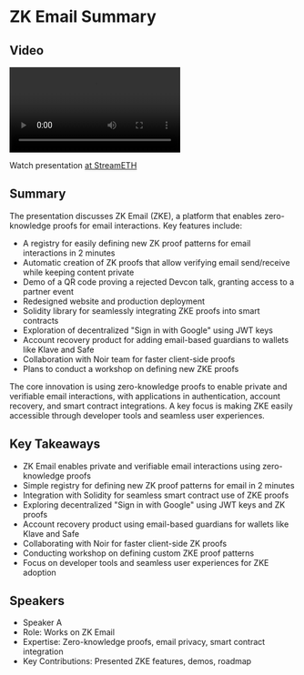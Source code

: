 # ZK Email Summary

## Video
<video controls>
<source src="https://vod-cdn.lp-playback.studio/raw/jxf4iblf6wlsyor6526t4tcmtmqa/catalyst-vod-com/hls/be618n77fdhytfza/index.m3u8" type="application/x-mpegURL">
  Your browser does not support the video tag.
</video>

Watch presentation [at StreamETH](https://streameth.org/edge_city/watch?session=670fabd550c4a85480ea340a)

## Summary
The presentation discusses ZK Email (ZKE), a platform that enables zero-knowledge proofs for email interactions. Key features include:

- A registry for easily defining new ZK proof patterns for email interactions in 2 minutes
- Automatic creation of ZK proofs that allow verifying email send/receive while keeping content private
- Demo of a QR code proving a rejected Devcon talk, granting access to a partner event
- Redesigned website and production deployment
- Solidity library for seamlessly integrating ZKE proofs into smart contracts
- Exploration of decentralized "Sign in with Google" using JWT keys
- Account recovery product for adding email-based guardians to wallets like Klave and Safe
- Collaboration with Noir team for faster client-side proofs
- Plans to conduct a workshop on defining new ZKE proofs

The core innovation is using zero-knowledge proofs to enable private and verifiable email interactions, with applications in authentication, account recovery, and smart contract integrations. A key focus is making ZKE easily accessible through developer tools and seamless user experiences.

## Key Takeaways
- ZK Email enables private and verifiable email interactions using zero-knowledge proofs
- Simple registry for defining new ZK proof patterns for email in 2 minutes
- Integration with Solidity for seamless smart contract use of ZKE proofs
- Exploring decentralized "Sign in with Google" using JWT keys and ZK proofs
- Account recovery product using email-based guardians for wallets like Klave and Safe
- Collaborating with Noir for faster client-side ZK proofs
- Conducting workshop on defining custom ZKE proof patterns
- Focus on developer tools and seamless user experiences for ZKE adoption

## Speakers
- Speaker A
- Role: Works on ZK Email
- Expertise: Zero-knowledge proofs, email privacy, smart contract integration
- Key Contributions: Presented ZKE features, demos, roadmap

